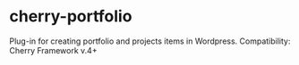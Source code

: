 # cherry-portfolio
Plug-in for creating portfolio and projects items in Wordpress. Сompatibility: Cherry Framework v.4+
